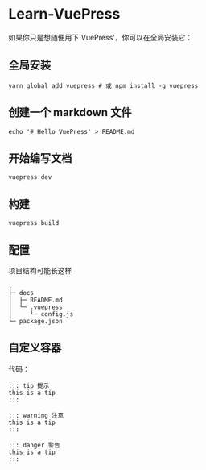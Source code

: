 # Learn-VuePress

如果你只是想随便用下`VuePress'，你可以在全局安装它：

## 全局安装

```node
yarn global add vuepress # 或 npm install -g vuepress
```

## 创建一个 markdown 文件

```node
echo '# Hello VuePress' > README.md
```

## 开始编写文档

```node
vuepress dev
```

## 构建

```node
vuepress build
```

## 配置

项目结构可能长这样

```node
.
├─ docs
│  ├─ README.md
│  └─ .vuepress
│     └─ config.js
└─ package.json
```

## 自定义容器

代码：

```node
::: tip 提示
this is a tip
:::

::: warning 注意
this is a tip
:::

::: danger 警告
this is a tip
:::
```
